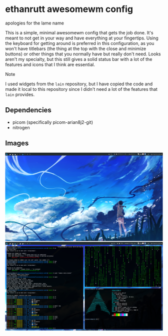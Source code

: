 # ethanrutt awesomewm config
apologies for the lame name

This is a simple, minimal awesomewm config that gets the job done. It's meant
to not get in your way and have everything at your fingertips. Using the
keyboard for getting around is preferred in this configuration, as you won't
have titlebars (the thing at the top with the close and minimize buttons) or
other things that you normally have but really don't need. Looks aren't my
specialty, but this still gives a solid status bar with a lot of the features
and icons that I think are essential.

> [!NOTE]
> I used widgets from the `lain` repository, but I have copied the code and
> made it local to this repository since I didn't need a lot of the features
> that `lain` provides.

## Dependencies
- picom (specifically picom-arian8j2-git)
- nitrogen

## Images
![clean desktop](img/no_windows.png)
![basic rice desktop](img/term_windows.png)
